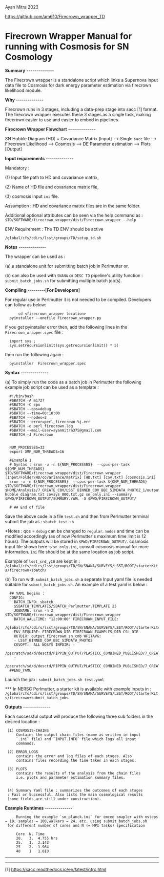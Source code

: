 Ayan Mitra 2023

https://github.com/am610/Firecrown_wrapper_TD

# **Firecrown Wrapper Manual for running with Cosmosis for SN Cosmology**



**Summary** --------------

The Firecrown wrapper is a standalone script which links a Supernova input
data file to Cosmosis for dark energy parameter estimation via firecrown
likelihood module.

**Why** --------------

Firecrown runs in 3 stages, including a data-prep stage into sacc [1] format.
The firecrown wrapper executes these 3 stages as a single task, making
firecrown easier to use and easier to embed in pipelines.

**Firecrown Wrapper Flowchart** --------------

 SN Hubble Diagram (HD) + Covariance Matrix [Input]
 --> Single `sacc` file
     --> Firecrown Likelihood
          --> Cosmosis
	       --> DE Parameter estimation
	           --> Plots [Output]


**Input requirements** --------------

Mandatory  :

(1) Input file path to HD and covariance matrix,

(2)  Name of HD file and covariance matrix file,

(3) cosmosis input
	 `ini` file.

Assumption : HD and covariance matrix files are
	 in the same folder.

Additional optional attributes
	 can be seen via the help command as : 
	 `$TD/SOFTWARE/firecrown_wrapper/dist/Firecrown_wrapper
	 --help`

ENV Requirement : The TD ENV should be active

`/global/cfs/cdirs/lsst/groups/TD/setup_td.sh`
   
**Notes** --------------

The wrapper can be used as :

(a) a standalone unit for submitting
batch job in Perlmutter or,

(b) can also be used with `SNANA` or `DESC
TD` pipeline's utility function : `submit_batch_jobs.sh` for
submitting multiple batch job(s).

**Compiling** ---------[**For Developers**]

For regular use in Perlmutter it is not needed to be compiled. Developers can follow as below:

          cd <firecrown_wrapper location>
	  pyinstaller --onefile Firecrown_wrapper.py

if you get pyinstaller error then, add the following lines in the `Firecrown_wrapper.spec` file :

	  import sys ;
	  sys.setrecursionlimit(sys.getrecursionlimit() * 5)
then run the following again :

	  pyinstaller  Firecrown_wrapper.spec

**Syntax** --------------

(a) To simply run the code as a batch job in Perlmutter the
	 following example job script can be used as a template :

	  #!/bin/bash
	  #SBATCH -A m1727
	  #SBATCH -C cpu
	  #SBATCH --qos=debug
	  #SBATCH --time=00:10:00
	  #SBATCH --nodes=2
	  #SBATCH --error=perl_firecrown-%j.err
	  #SBATCH -o perl_firecrown.log
	  #SBATCH --mail-user=ayanmitra375@gmail.com
	  #SBATCH -J Firecrown


	  NUM_PROCESSES=32
	  export OMP_NUM_THREADS=16

	  #Example 1
	  # Syntax : srun -u -n ${NUM_PROCESSES}  --cpus-per-task ${OMP_NUM_THREADS} $TD/SOFTWARE/firecrown_wrapper/dist/Firecrown_wrapper [Input/Folder/HD/covariance/matrix] [HD.txt] [cov.txt] [cosmosis.ini]
	  srun -u -n ${NUM_PROCESSES}  --cpus-per-task ${OMP_NUM_THREADS} $TD/SOFTWARE/firecrown_wrapper/dist/Firecrown_wrapper $HOME/Analysis/7_CREATE_COV/LSST_BINNED_COV_BBC_SIMDATA_PHOTOZ_1/output hubble_diagram.txt covsys_000.txt.gz sn_only.ini --summary $PWD/FIRECROWN_OUTPUT/SUMMARY.YAML -O $PWD/FIRECROWN_OUTPUT/

	  # ## End of file

Save the above code in a file `test.sh` and then from Perlmutter terminal submit the job as : `sbatch test.sh`


*Notes : qos = `debug` can be changed to `regular`. `nodes`
and time can be modified accordingly (as of now Perlmutter's
maximum time limit is 12 hours). The outputs will be stored
in `$PWD/FIRECROWN_OUTPUT/`. cosmosis input file shown here is
`sn_only.ini`, consult cosmosis manual for more information.
`ini` file should be at the same location as job script.

Example of `lsst_srd_y10` are kept in : 
`/global/cfs/cdirs/lsst/groups/TD/SN/SNANA/SURVEYS/LSST/ROOT/starterKits/firecrown+sbatch/`

(b) To run with `submit_batch_jobs.sh` a separate Input yaml
	 file is needed suitable for `submit_batch_jobs.sh`. An example
	 of a test.yaml is below :


	  ## YAML begins :
	  CONFIG:
	    BATCH_INFO: sbatch
	    $SBATCH_TEMPLATES/SBATCH_Perlmutter.TEMPLATE 25
	    JOBNAME: srun -n 2 $TD/SOFTWARE/firecrown_wrapper/dist/Firecrown_wrapper
	    BATCH_WALLTIME: "12:00:00" FIRECROWN_INPUT_FILE:
	    /global/cfs/cdirs/lsst/groups/TD/SN/SNANA/SURVEYS/LSST/ROOT/starterKits/firecrown+submit_batch_jobs/Cosmosis_Input_Scripts/sn_planck.ini
	    ENV_REQUIRE: FIRECROWN_DIR FIRECROWN_EXAMPLES_DIR CSL_DIR
	    OUTDIR: output_firecrown_sn_cmb WFITAVG:
	    - LSST_BINNED_COV_BBC_SIMDATA_PHOTOZ
	    COVOPT:  ALL NOSYS INPDIR: -
	    /pscratch/sd/d/desctd/PIPPIN_OUTPUT/PLASTICC_COMBINED_PUBLISHED/7_CREATE_COV/LSST_BINNED_COV_BBC_SIMDATA_PHOTOZ_1/output
	    -
	    /pscratch/sd/d/desctd/PIPPIN_OUTPUT/PLASTICC_COMBINED_PUBLISHED/7_CREATE_COV/LSST_BINNED_COV_BBC_SIMDATA_PHOTOZ_2/output
	  ##END_YAML


Launch the job : `submit_batch_jobs.sh test.yaml`

*** In NERSC Perlmutter, a starter kit is available with example inputs in :
	 `/global/cfs/cdirs/lsst/groups/TD/SN/SNANA/SURVEYS/LSST/ROOT/starterKits/firecrown+submit_batch_jobs`


**Outputs** --------------

Each successful output will produce the following three
	 sub folders in the desired location :
	 
	 (1) COSMOSIS-CHAINS
	     Contains the output chain files (name as written in input
	     `.ini` file) and `INPUT.INFO` file which logs all input
	     commands.

	 (2) ERROR_LOGS
	     contains the error and log files of each stages. Also
	     contains files recording the time taken in each stages.

	 (3) PLOTS
	     contains the results of the analysis from the chain files
	     i.e. plots and parameter estimation summary files.


	 (4) Summary Yaml file : summarizes the outcomes of each stages
	 : Fail or Successful. Also lists the main cosmological results
	 (some fields are still under construction).


**Example Runtimes** --------------

         Running the example `sn_planck.ini` for emcee smapler with nsteps = 10, samples = 100,walkers = 24, etc. using submit_batch_jobs.sh
	 for different number of cores and N (= MPI tasks) specification
	 
         Core  N. Time
         20.   3.  4.755 hrs
         25.   1.  2.142
         25    2.  1.964 
         40    1   1.810
	 
********************************************************************
********************************************************************


[1] https://sacc.readthedocs.io/en/latest/intro.html

